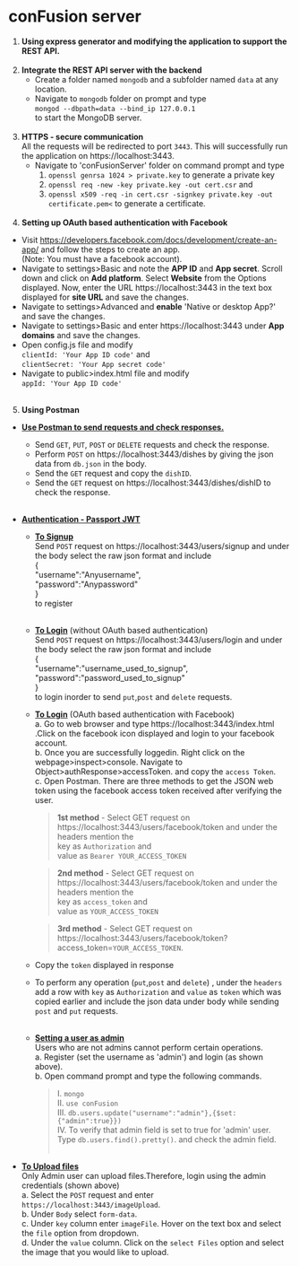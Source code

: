 # conFusion server
1. __Using express generator and modifying the application to support the REST API.__ <br/><br/>
2. __Integrate the REST API server with the backend__
     - Create a folder named `mongodb` and a subfolder named `data` at any location.
     - Navigate to `mongodb` folder on prompt and type<br/> `mongod --dbpath=data --bind_ip 127.0.0.1`<br/> to start the MongoDB server.<br><br/>
3. __HTTPS - secure communication__<br/>
     All the requests will be redirected to port `3443`. This will successfully run the application on https://localhost:3443. <br/>
     - Navigate to 'conFusionServer' folder on command prompt and type <br/>
          1. `openssl genrsa 1024 > private.key` to generate a private key <br/>
          2. `openssl req -new -key private.key -out cert.csr` and <br/>
          3. `openssl x509 -req -in cert.csr -signkey private.key -out certificate.pem<` to generate a certificate.
<br/><br/>
4. __Setting up OAuth based authentication with Facebook__
  - Visit https://developers.facebook.com/docs/development/create-an-app/ and follow the steps to create an app.<br/> (Note: You must have a facebook account).
  - Navigate to settings>Basic and note the **APP ID** and **App secret**. Scroll down and click on **Add platform**. Select **Website** from the Options displayed. Now, enter the URL https://localhost:3443 in the text box displayed for **site URL** and save the changes.
  - Navigate to settings>Advanced and **enable** 'Native or desktop App?' and save the changes.
  - Navigate to settings>Basic and enter  https://localhost:3443 under **App domains** and save the changes.
  - Open config.js file and modify <br/>
    `clientId: 'Your App ID code'` and <br/>
    `clientSecret: 'Your App secret code'`
  -  Navigate to public>index.html file and modify <br/>
    `appId: 'Your App ID code'`
  <br/><br/>
5. __Using Postman__
- <u>__Use Postman to send requests and check responses.__</u>
   - Send  `GET`, `PUT`, `POST` or `DELETE` requests and check the response.
   - Perform `POST` on https://localhost:3443/dishes by giving the json data from `db.json` in the body.
   - Send the `GET` request and copy the `dishID`.
   - Send the  `GET` request on https://localhost:3443/dishes/dishID to check the response.<br/><br/>
- <u>__Authentication - Passport JWT__</u>
  <br/>
  - <u>__To Signup__ </u><br/>
  Send `POST` request on https://localhost:3443/users/signup and under the body select the raw json format and include <br/> {<br/>"username":"Anyusername",<br/>"password":"Anypassword"<br/>} <br/> to register
  <br/><br/>
  - <u>__To Login__</u> (without OAuth based authentication)<br/>
     Send `POST` request on https://localhost:3443/users/login and under the body select the raw json format and include <br/>
     {<br/>"username":"username_used_to_signup",<br/>"password":"password_used_to_signup"<br/>} <br/> to login inorder to send `put`,`post` and `delete` requests.
  - <u>__To Login__</u> (OAuth based authentication with Facebook)<br/>
     a. Go to web browser and type https://localhost:3443/index.html .Click on the facebook icon displayed and login to your facebook account.<br/>
     b. Once you are successfully loggedin. Right click on the webpage>inspect>console. Navigate to Object>authResponse>accessToken. and copy the `access Token`.<br/>
     c. Open Postman. There are three methods to get the JSON web token using the facebook access token received after verifying the user.
     <br/>
     >__1st method__ - Select GET request on https://localhost:3443/users/facebook/token and under the headers mention the <br/>
     key as `Authorization` and <br/>
     value as `Bearer YOUR_ACCESS_TOKEN` <br/>

     > __2nd method__ - Select GET request on https://localhost:3443/users/facebook/token and under the headers mention the <br/>
     key as `access_token` and <br/>
     value as `YOUR_ACCESS_TOKEN` <br/>

     > __3rd method__ - Select GET request on https://localhost:3443/users/facebook/token?access_token=`YOUR_ACCESS_TOKEN`.
  - Copy the `token` displayed in response
  - To perform any operation (`put`,`post` and `delete`) , under the `headers` add a row with `key` as `Authorization` and `value` as `token` which was copied earlier and include the json data under body while sending `post` and `put` requests.<br/><br/>
   
  - <u>__Setting a user as admin__</u><br/>
     Users who are not admins cannot perform certain operations.<br/>
     a. Register (set the username as 'admin') and login (as shown above).<br/>
     b. Open command prompt and type the following commands.<br/>
     > I.  `mongo`<br/>
     II. `use conFusion`<br/>
     III. `db.users.update("username":"admin"},{$set: {"admin":true}})`<br/>
     IV. To verify that admin field is set to true for 'admin' user. Type `db.users.find().pretty()`. and check the admin field.<br/><br/>

- <u>__To Upload files__<br/></u>
     Only Admin user can upload files.Therefore, login using the admin credentials (shown above)
     <br/> 
     a. Select the `POST` request and enter `https://localhost:3443/imageUpload`.<br/>
     b. Under `Body` select `form-data`.<br/>
     c. Under `key` column enter `imageFile`. Hover on the text box and select the `file` option from dropdown.<br/>
     d. Under the `value` column. Click on the `select Files` option and select the image that you would like to upload.

  